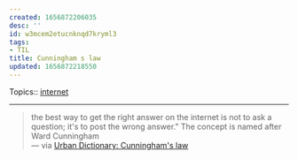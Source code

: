 ```yaml
---
created: 1656872206035
desc: ''
id: w3mcem2etucnknqd7kryml3
tags:
- TIL
title: Cunningham s law
updated: 1656872218550
---
```

   
Topics::  [internet](../devlog/internet.md)   
   
   
---   
   
> the best way to get the right answer on the internet is not to ask a question; it's to post the wrong answer." The concept is named after Ward Cunningham   
> — via [Urban Dictionary: Cunningham's law](https://www.urbandictionary.com/define.php?term=Cunningham%27s%20law)